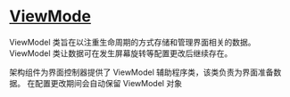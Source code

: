 # [ViewMode](https://developer.android.google.cn/topic/libraries/architecture/viewmodel)

ViewModel 类旨在以注重生命周期的方式存储和管理界面相关的数据。ViewModel 类让数据可在发生屏幕旋转等配置更改后继续存在。

架构组件为界面控制器提供了 ViewModel 辅助程序类，该类负责为界面准备数据。 在配置更改期间会自动保留 ViewModel 对象